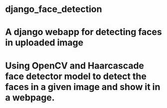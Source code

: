 # django_face_detection


# A django webapp for detecting faces in uploaded image

# Using OpenCV and Haarcascade face detector model to detect the faces in a given image and show it in a webpage.